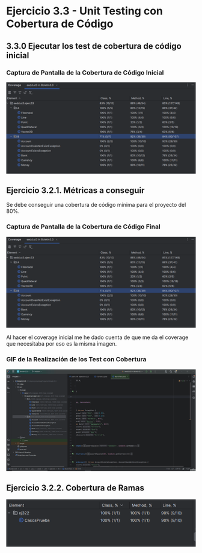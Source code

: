 # Ejercicio 3.3 - Unit Testing con Cobertura de Código



## 3.3.0 Ejecutar los test de cobertura de código inicial


### Captura de Pantalla de la Cobertura de Código Inicial

![Cobertura de Código Inicial](coverageinitial.png)

## Ejercicio 3.2.1. Métricas a conseguir

Se debe conseguir una cobertura de código mínima para el proyecto del 80%.

### Captura de Pantalla de la Cobertura de Código Final

![Cobertura de Código Final](coverageinitial.png)

Al hacer el coverage inicial me he dado cuenta de que me da el coverage que necesitaba por eso es la misma imagen.

### GIF de la Realización de los Test con Cobertura

![GIF de Test con Cobertura](coverageinitial.gif)

## Ejercicio 3.2.2. Cobertura de Ramas


![GIF de Cobertura de Ramas](coveragefinal.png)
